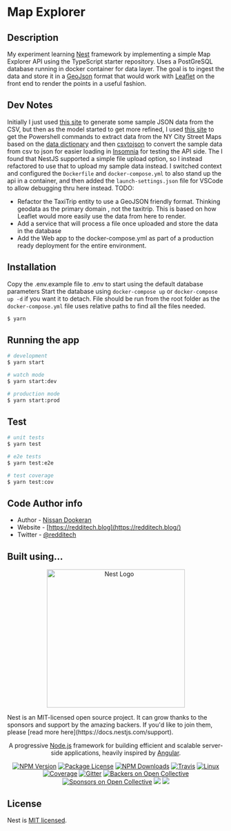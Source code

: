 
# Map Explorer

## Description

My experiment learning [Nest](https://github.com/nestjs/nest) framework by implementing a simple Map Explorer API using the TypeScript starter repository.
Uses a PostGreSQL database running in docker container for data layer. The goal is to ingest the data and store it in a [GeoJson][6] format that would work with [Leaflet][5] on the front end to render the points in a useful fashion.
## Dev Notes
Initially I just used [this site][7] to generate some sample JSON data from the CSV, but then as the model started to get more refined, I used [this site][1] to get the Powershell commands to extract data from the NY City Street Maps based on the [data dictionary][4] and then [csvtojson][2] to convert the sample data from csv to json for easier loading in [Insomnia][3] for testing the API side.
The I found that NestJS supported a simple file upload option, so I instead refactored to use that to upload my sample data instead.
I switched context and configured the `Dockerfile` and `docker-compose.yml` to also stand up the api in a container, and then added the `launch-settings.json` file for VSCode to allow debugging thru here instead.
TODO:
- Refactor the TaxiTrip entity to use a GeoJSON friendly format. Thinking geodata as the primary domain , not the taxitrip. This is based on how Leaflet would more easily use the data from here to render.
- Add a service that will process a file once uploaded and store the data in the database
- Add the Web app to the docker-compose.yml as part of a production ready deployment for the entire environment.

## Installation
Copy the .env.example file to .env to start using the default database parameters
Start the database using `docker-compose up` or `docker-compose up -d` if you want it to detach. File should be run from the root folder as the `docker-compose.yml` file uses relative paths to find all the files needed.
```bash
$ yarn
```

## Running the app

```bash
# development
$ yarn start

# watch mode
$ yarn start:dev

# production mode
$ yarn start:prod
```

## Test

```bash
# unit tests
$ yarn test

# e2e tests
$ yarn test:e2e

# test coverage
$ yarn test:cov
```


## Code Author info

- Author - [Nissan Dookeran](https://linkedin.com/in/nissandookeran)
- Website - [https://redditech.blog](https://redditech.blog/)
- Twitter - [@redditech](https://twitter.com/redditech)


## Built using...
<p align="center">
  <a href="http://nestjs.com/" target="blank"><img src="https://nestjs.com/img/logo_text.svg" width="320" alt="Nest Logo" /></a>
</p>
Nest is an MIT-licensed open source project. It can grow thanks to the sponsors and support by the amazing backers. If you'd like to join them, please [read more here](https://docs.nestjs.com/support).

[travis-image]: https://api.travis-ci.org/nestjs/nest.svg?branch=master
[travis-url]: https://travis-ci.org/nestjs/nest
[linux-image]: https://img.shields.io/travis/nestjs/nest/master.svg?label=linux
[linux-url]: https://travis-ci.org/nestjs/nest
  
  <p align="center">A progressive <a href="http://nodejs.org" target="blank">Node.js</a> framework for building efficient and scalable server-side applications, heavily inspired by <a href="https://angular.io" target="blank">Angular</a>.</p>
    <p align="center">
<a href="https://www.npmjs.com/~nestjscore"><img src="https://img.shields.io/npm/v/@nestjs/core.svg" alt="NPM Version" /></a>
<a href="https://www.npmjs.com/~nestjscore"><img src="https://img.shields.io/npm/l/@nestjs/core.svg" alt="Package License" /></a>
<a href="https://www.npmjs.com/~nestjscore"><img src="https://img.shields.io/npm/dm/@nestjs/core.svg" alt="NPM Downloads" /></a>
<a href="https://travis-ci.org/nestjs/nest"><img src="https://api.travis-ci.org/nestjs/nest.svg?branch=master" alt="Travis" /></a>
<a href="https://travis-ci.org/nestjs/nest"><img src="https://img.shields.io/travis/nestjs/nest/master.svg?label=linux" alt="Linux" /></a>
<a href="https://coveralls.io/github/nestjs/nest?branch=master"><img src="https://coveralls.io/repos/github/nestjs/nest/badge.svg?branch=master#5" alt="Coverage" /></a>
<a href="https://gitter.im/nestjs/nestjs?utm_source=badge&utm_medium=badge&utm_campaign=pr-badge&utm_content=body_badge"><img src="https://badges.gitter.im/nestjs/nestjs.svg" alt="Gitter" /></a>
<a href="https://opencollective.com/nest#backer"><img src="https://opencollective.com/nest/backers/badge.svg" alt="Backers on Open Collective" /></a>
<a href="https://opencollective.com/nest#sponsor"><img src="https://opencollective.com/nest/sponsors/badge.svg" alt="Sponsors on Open Collective" /></a>
  <a href="https://paypal.me/kamilmysliwiec"><img src="https://img.shields.io/badge/Donate-PayPal-dc3d53.svg"/></a>
  <a href="https://twitter.com/nestframework"><img src="https://img.shields.io/twitter/follow/nestframework.svg?style=social&label=Follow"></a>
</p>
  <!--[![Backers on Open Collective](https://opencollective.com/nest/backers/badge.svg)](https://opencollective.com/nest#backer)
  [![Sponsors on Open Collective](https://opencollective.com/nest/sponsors/badge.svg)](https://opencollective.com/nest#sponsor)-->


## License

  Nest is [MIT licensed](LICENSE).

[1]:https://stackoverflow.com/questions/28908638/extract-only-the-first-10-lines-of-a-csv-file-in-powershell/28908834
[2]:https://github.com/Keyang/node-csvtojson
[3]:https://insomnia.rest/
[4]:https://www1.nyc.gov/assets/tlc/downloads/pdf/data_dictionary_trip_records_yellow.pdf
[5]:https://leafletjs.com/examples/geojson/
[6]:https://tools.ietf.org/html/rfc7946
[7]:https://csvjson.com/csv2json